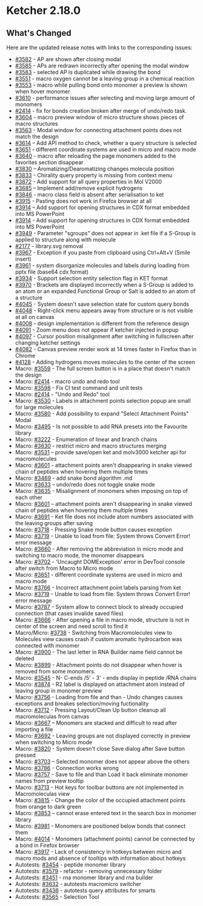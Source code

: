 
# Ketcher 2.18.0

## What's Changed

Here are the updated release notes with links to the corresponding issues:

* [#3582](https://github.com/epam/ketcher/issues/3582) - AP are shown after closing modal
* [#3585](https://github.com/epam/ketcher/issues/3585) - APs are redrawn incorrectly after opening the modal window
* [#3583](https://github.com/epam/ketcher/issues/3583) - selected AP is duplicated while drawing the bond
* [#3551](https://github.com/epam/ketcher/issues/3551) - macro oxygen cannot be a leaving group in a chemical reaction
* [#3553](https://github.com/epam/ketcher/issues/3553) - macro while pulling bond onto monomer a preview is shown when hover monomer
* [#3610](https://github.com/epam/ketcher/issues/3610) - performance issues after selecting and moving large amount of monomers
* [#2414](https://github.com/epam/ketcher/issues/2414) - fix for bonds creation broken after merge of undo/redo task.
* [#3604](https://github.com/epam/ketcher/issues/3604) - macro preview window of micro structure shows pieces of macro structures
* [#3563](https://github.com/epam/ketcher/issues/3563) - Modal window for connecting attachment points does not match the design
* [#3614](https://github.com/epam/ketcher/issues/3614) – Add API method to check, whether a query structure is selected
* [#3651](https://github.com/epam/ketcher/issues/3651) - different coordinate systems are used in micro and macro mode
* [#3640](https://github.com/epam/ketcher/issues/3640) - macro after reloading the page monomers added to the favorites section disappear
* [#3830](https://github.com/epam/ketcher/issues/3830) – Aromatizing/Dearomatizing changes molecula position
* [#3833](https://github.com/epam/ketcher/issues/3833) - Chirality query property is missing from context menu
* [#3872](https://github.com/epam/ketcher/issues/3872) - Add support for all query properties in Mol V2000
* [#3685](https://github.com/epam/ketcher/issues/3685) – Implement add/remove explicit hydrogens
* [#3846](https://github.com/epam/ketcher/issues/3846) - macro class field is absent after serialisation to ket
* [#3915](https://github.com/epam/ketcher/issues/3915) - Pasting does not work in Firefox browser at all
* [#3914](https://github.com/epam/ketcher/issues/3914) – Add support for opening structures in CDX format embedded into MS PowerPoint
* [#3914](https://github.com/epam/ketcher/issues/3914) - Add support for opening structures in CDX format embedded into MS PowerPoint
* [#3949](https://github.com/epam/ketcher/issues/3949) - Parameter "sgroups" does not appear in .ket file if a S-Group is applied to structure along with molecule
* [#2177](https://github.com/epam/ketcher/issues/2177) - library.svg removal
* [#3967](https://github.com/epam/ketcher/issues/3967) - Exception if you paste from clipboard using Ctrl+Alt+V (Smile insert)
* [#3961](https://github.com/epam/ketcher/issues/3961) - system disorganize molecules and labels during loading from pptx file (base64 cdx format)
* [#3934](https://github.com/epam/ketcher/issues/3934) - Support selection entity selection flag in KET format
* [#3970](https://github.com/epam/ketcher/issues/3970) - Brackets are displayed incorrectly when a S-Group is added to an atom or an expanded Functional Group or Salt is added to an atom of a structure
* [#4045](https://github.com/epam/ketcher/issues/4045) - System doesn't save selection state for custom query bonds
* [#4048](https://github.com/epam/ketcher/issues/4048) - Right-click menu appears away from structure or is not visible at all on canvas
* [#4008](https://github.com/epam/ketcher/issues/4008) - design implementation is different from the reference design
* [#4091](https://github.com/epam/ketcher/issues/4091) - Zoom menu does not appear if ketcher injected in popup
* [#4097](https://github.com/epam/ketcher/issues/4097) - Cursor position misalignment after switching in fullscreen after changing ketcher settings
* [#4082](https://github.com/epam/ketcher/issues/4082) - Canvas preview render work at 14 times faster in Firefox than in Chrome
* [#4128](https://github.com/epam/ketcher/issues/4128) - Adding hydrogens moves molecules to the center of the screen
* Macro: [#3559](https://github.com/epam/ketcher/issues/3559) - The full screen button is in a place that doesn't match the design
* Macro: [#2414](https://github.com/epam/ketcher/issues/2414) - macro undo and redo tool
* Macro: [#3598](https://github.com/epam/ketcher/issues/3598) - Fix CI test command and unit tests
* Macro: [#2414](https://github.com/epam/ketcher/issues/2414) - "Undo and Redo" tool
* Macro: [#3530](https://github.com/epam/ketcher/issues/3530) - Labels in attachment points selection popup are small for large molecules
* Macro: [#3580](https://github.com/epam/ketcher/issues/3580) - Add possibility to expand "Select Attachment Points" Modal
* Macro: [#3495](https://github.com/epam/ketcher/issues/3495) - Is not possible to add RNA presets into the Favourite library
* Macro: [#3222](https://github.com/epam/ketcher/issues/3222) - Enumeration of linear and branch chains
* Macro: [#3630](https://github.com/epam/ketcher/issues/3630) - restrict micro and macro structures merging
* Macro: [#3531](https://github.com/epam/ketcher/issues/3531) – provide save/open ket and molv3000 ketcher api for macromolecules
* Macro: [#3601](https://github.com/epam/ketcher/issues/3601) - attachment points aren't disappearing in snake viewed chain of peptides when hovering them multiple times
* Macro: [#3469](https://github.com/epam/ketcher/issues/3469) - add snake bond algorithm .md
* Macro: [#3633](https://github.com/epam/ketcher/issues/3633) – undo/redo does not toggle snake mode
* Macro: [#3635](https://github.com/epam/ketcher/issues/3635) - Misalignment of monomers when imposing on top of each other
* Macro: [#3601](https://github.com/epam/ketcher/issues/3601) – attachment points aren't disappearing in snake viewed chain of peptides when hovering them multiple times
* Macro: [#3691](https://github.com/epam/ketcher/issues/3691) - Ket file does not include atom numbers associated with the leaving groups after saving
* Macro: [#3718](https://github.com/epam/ketcher/issues/3718) - Pressing Snake mode button causes exception
* Macro: [#3719](https://github.com/epam/ketcher/issues/3719) - Unable to load from file: System throws Convert Error! error message
* Macro: [#3660](https://github.com/epam/ketcher/issues/3660) - After removing the abbreviation in micro mode and switching to macro mode, the monomer disappears
* Macro: [#3702](https://github.com/epam/ketcher/issues/3702) - 'Uncaught DOMException' error in DevTool console after switch from Macro to Micro mode
* Macro: [#3651](https://github.com/epam/ketcher/issues/3651) - different coordinate systems are used in micro and macro mode
* Macro: [#3766](https://github.com/epam/ketcher/issues/3766) - Incorrect attachment point labels parsing from ket
* Macro: [#3719](https://github.com/epam/ketcher/issues/3719) - Unable to load from file: System throws Convert Error! error message
* Macro: [#3787](https://github.com/epam/ketcher/issues/3787) - System allow to connect block to already occupied connection (that cases invalide saved files)
* Macro: [#3666](https://github.com/epam/ketcher/issues/3666) - After opening a file in macro mode, structure is not in center of the screen and need scroll to find it
* Macro/Micro: [#3738](https://github.com/epam/ketcher/issues/3738) - Switching from Macromolecules view to Molecules view causes crash if custom aromatic hydrocarbon was connected with monomer
* Macro: [#3900](https://github.com/epam/ketcher/issues/3900) - The last letter in RNA Builder name field cannot be deleted
* Macro: [#3899](https://github.com/epam/ketcher/issues/3899) - Attachment points do not disappear when hover is removed from some monomers.
* Macro: [#3545](https://github.com/epam/ketcher/issues/3545) - N- C-ends /5' - 3' - ends display in peptide /RNA chains
* Macro: [#3874](https://github.com/epam/ketcher/issues/3874) - R2 label is displayed on attachment atom instead of leaving group in monomer preview
* Macro: [#3756](https://github.com/epam/ketcher/issues/3756) - Loading from file and than - Undo changes causes exceptions and breakes selection/moving fuctionality
* Macro: [#3712](https://github.com/epam/ketcher/issues/3712) - Pressing Layout/Clean Up button cleanup all macromoleculas from canvas
* Macro: [#3667](https://github.com/epam/ketcher/issues/3667) – Monomers are stacked and difficult to read after importing a file
* Macro: [#3692](https://github.com/epam/ketcher/issues/3692) - Leaving groups are not displayed correctly in preview when switching to Micro mode
* Macro: [#3820](https://github.com/epam/ketcher/issues/3820) - System doesn't close Save dialog after Save button pressed
* Macro: [#3703](https://github.com/epam/ketcher/issues/3703) – Selected monomer does not appear above the others
* Macro: [#3786](https://github.com/epam/ketcher/issues/3786) - Connection works wrong
* Macro: [#3757](https://github.com/epam/ketcher/issues/3757) - Save to file and than Load it back eliminate monomer names from preview tooltip
* Macro: [#3713](https://github.com/epam/ketcher/issues/3713) - Hot keys for toolbar buttons are not implemented in Macromoleculas view
* Macro: [#3815](https://github.com/epam/ketcher/issues/3815) - Change the color of the occupied attachment points from orange to dark green
* Macro: [#3853](https://github.com/epam/ketcher/issues/3853) – cannot erase entered text in the search box in monomer library
* Macro: [#3981](https://github.com/epam/ketcher/issues/3981) - Monomers are positioned below bonds that connect them
* Macro: [#4014](https://github.com/epam/ketcher/issues/4014) - Monomers (attachment points) cannot be connected by a bond in Firefox browser
* Macro: [#3917](https://github.com/epam/ketcher/issues/3917) - Lack of consistency in hotkeys between micro and macro mods and absence of tooltips with information about hotkeys
* Autotests: [#3454](https://github.com/epam/ketcher/issues/3454) - peptide monomer library
* Autotests: [#3579](https://github.com/epam/ketcher/issues/3579) - refactor - removing unnecessary folder
* Autotests: [#3451](https://github.com/epam/ketcher/issues/3451) - rna monomer library and rna builder
* Autotests: [#3632](https://github.com/epam/ketcher/issues/3632) - autotests macromicro switcher
* Autotests: [#3436](https://github.com/epam/ketcher/issues/3436) - autotests query attributes for smarts
* Autotests: [#3565](https://github.com/epam/ketcher/issues/3565) - Selection Tool 
